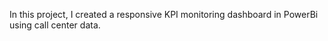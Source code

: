 In this project, I created a responsive KPI monitoring dashboard in PowerBi using call center data.
